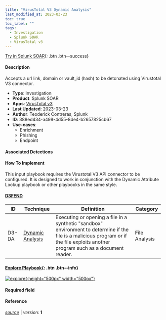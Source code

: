```yaml
---
title: "VirusTotal V3 Dynamic Analysis"
last_modified_at: 2023-03-23
toc: true
toc_label: ""
tags:
  - Investigation
  - Splunk SOAR
  - VirusTotal v3
---
```


[Try in Splunk SOAR](https://www.splunk.com/en_us/software/splunk-security-orchestration-and-automation.html){: .btn .btn--success}

#### Description

Accepts a url link, domain or vault_id (hash) to be detonated using Virustotal V3 connector.

- **Type**: Investigation
- **Product**: Splunk SOAR
- **Apps**: [VirusTotal v3](https://splunkbase.splunk.com/apps?keyword=virustotal+v3&filters=product%3Asoar)
- **Last Updated**: 2023-03-23
- **Author**: Teoderick Contreras, Splunk
- **ID**: 388ed434-a498-4d55-8de4-b2657825cb67
- **Use-cases**:
  - Enrichment
  - Phishing
  - Endpoint

#### Associated Detections


#### How To Implement
This input playbook requires the Virustotal V3 API connector to be configured. It is designed to work in conjunction with the Dynamic Attribute Lookup playbook or other playbooks in the same style.


#### [D3FEND](https://d3fend.mitre.org/)

| ID          | Technique   | Definition     | Category       |
| ----------- | ----------- | -------------- | -------------- |
| D3-DA | [Dynamic Analysis](https://d3fend.mitre.org/technique/d3f:DynamicAnalysis) | Executing or opening a file in a synthetic &#34;sandbox&#34; environment to determine if the file is a malicious program or if the file exploits another program such as a document reader. | File Analysis |

#### [Explore Playbook](https://splunk.github.io/soar-playbook-viewer/?playbook=https://raw.githubusercontent.com/phantomcyber/playbooks/latest/VirusTotal_v3_Dynamic_Analysis.json){: .btn .btn--info}

[![explore](https://raw.githubusercontent.com/splunk/security_content/develop/playbooks/VirusTotal_v3_Dynamic_Analysis.png){:height="500px" width="500px"}](https://splunk.github.io/soar-playbook-viewer/?playbook=https://raw.githubusercontent.com/phantomcyber/playbooks/latest/VirusTotal_v3_Dynamic_Analysis.json)

#### Required field


#### Reference



[*source*](https://github.com/splunk/security_content/tree/develop/playbooks/VirusTotal_v3_Dynamic_Analysis.yml) \| *version*: **1**